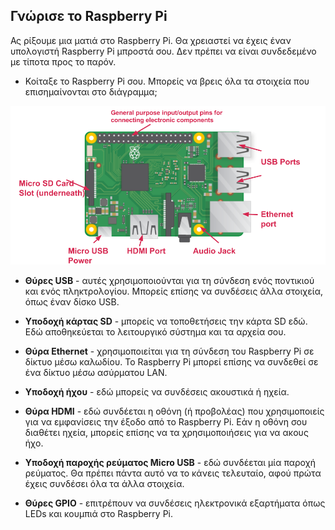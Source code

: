 ## Γνώρισε το Raspberry Pi

Ας ρίξουμε μια ματιά στο Raspberry Pi. Θα χρειαστεί να έχεις έναν υπολογιστή Raspberry Pi μπροστά σου. Δεν πρέπει να είναι συνδεδεμένο με τίποτα προς το παρόν.

+ Κοίταξε το Raspberry Pi σου. Μπορείς να βρεις όλα τα στοιχεία που επισημαίνονται στο διάγραμμα;

![screenshot](images/pi-labelled-names.png)

+ **Θύρες USB** - αυτές χρησιμοποιούνται για τη σύνδεση ενός ποντικιού και ενός πληκτρολογίου. Μπορείς επίσης να συνδέσεις άλλα στοιχεία, όπως έναν δίσκο USB.

+ **Υποδοχή κάρτας SD** - μπορείς να τοποθετήσεις την κάρτα SD εδώ. Εδώ αποθηκεύεται το λειτουργικό σύστημα και τα αρχεία σου.

+ **Θύρα Ethernet** - χρησιμοποιείται για τη σύνδεση του Raspberry Pi σε δίκτυο μέσω καλωδίου. Το Raspberry Pi μπορεί επίσης να συνδεθεί σε ένα δίκτυο μέσω ασύρματου LAN.

+ **Υποδοχή ήχου** - εδώ μπορείς να συνδέσεις ακουστικά ή ηχεία.

+ **Θύρα HDMI** - εδώ συνδέεται η οθόνη (ή προβολέας) που χρησιμοποιείς για να εμφανίσεις την έξοδο από το Raspberry Pi. Εάν η οθόνη σου διαθέτει ηχεία, μπορείς επίσης να τα χρησιμοποιήσεις για να ακους ήχο.

+ **Υποδοχή παροχής ρεύματος Micro USB** - εδώ συνδέεται μία παροχή ρεύματος. Θα πρέπει πάντα αυτό να το κάνεις τελευταίο, αφού πρώτα έχεις συνδέσει όλα τα άλλα στοιχεία.

+ **Θύρες GPIO** - επιτρέπουν να συνδέσεις ηλεκτρονικά εξαρτήματα όπως LEDs και κουμπιά στο Raspberry Pi.